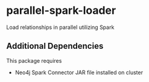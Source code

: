 # parallel-spark-loader
Load relationships in parallel utilizing Spark

## Additional Dependencies

This package requires 
* Neo4j Spark Connector JAR file installed on cluster